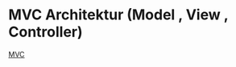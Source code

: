 # MVC Architektur (Model , View , Controller)

[MVC](https://miro.medium.com/v2/resize:fit:940/1*eqghG-tH1flMjAOFcsOjIQ.png)
